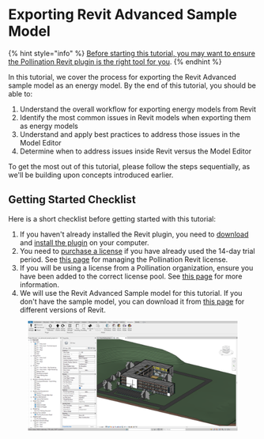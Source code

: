 # Exporting Revit Advanced Sample Model

{% hint style="info" %}
[Before starting this tutorial, you may want to ensure the Pollination Revit plugin is the right tool for you](../export-analytical-model.md).
{% endhint %}

In this tutorial, we cover the process for exporting the Revit Advanced sample model as an energy model. By the end of this tutorial, you should be able to:

1. Understand the overall workflow for exporting energy models from Revit
2. Identify the most common issues in Revit models when exporting them as energy models
3. Understand and apply best practices to address those issues in the Model Editor
4. Determine when to address issues inside Revit versus the Model Editor

To get the most out of this tutorial, please follow the steps sequentially, as we'll be building upon concepts introduced earlier.

## Getting Started Checklist <a href="#getting-started-checklist" id="getting-started-checklist"></a>

Here is a short checklist before getting started with this tutorial:

1. If you haven't already installed the Revit plugin, you need to [download](../../get-started/setting-up-rhino-grasshopper-and-revit-plugins/download-plugins.md) and [install the plugin](../../get-started/setting-up-rhino-grasshopper-and-revit-plugins/download-and-install-plugins.md) on your computer.
2. You need to [purchase a license](../../get-started/setting-up-rhino-grasshopper-and-revit-plugins/purchase-and-manage-plugins.md) if you have already used the 14-day trial period. See [this page](../core-concepts-and-best-practices/managing-pollination-revit-license.md) for managing the Pollination Revit license.
3. If you will be using a license from a Pollination organization, ensure you have been added to the correct license pool. See [this page](../../get-started/manage-license-pool.md) for more information.
4. We will use the Revit Advanced Sample model for this tutorial. If you don't have the sample model, you can download it from [this page](https://drive.google.com/drive/folders/1sUdlhcai6RS7IMr-_WjC1orQqesrm6lT?usp=sharing) for different versions of Revit.

<figure><img src="../../.gitbook/assets/image (54).png" alt=""><figcaption></figcaption></figure>

